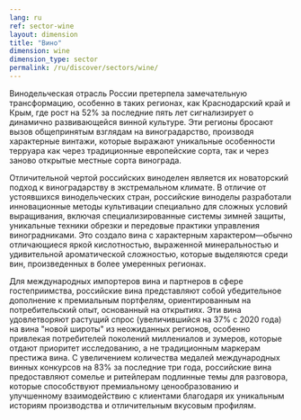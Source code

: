 ```yaml
---
lang: ru
ref: sector-wine
layout: dimension
title: "Вино"
dimension: wine
dimension_type: sector
permalink: /ru/discover/sectors/wine/
---
```


Винодельческая отрасль России претерпела замечательную трансформацию, особенно в таких регионах, как Краснодарский край и Крым, где рост на 52% за последние пять лет сигнализирует о динамично развивающейся винной культуре. Эти регионы бросают вызов общепринятым взглядам на виноградарство, производя характерные винтажи, которые выражают уникальные особенности терруара как через традиционные европейские сорта, так и через заново открытые местные сорта винограда.

Отличительной чертой российских виноделен является их новаторский подход к виноградарству в экстремальном климате. В отличие от устоявшихся винодельческих стран, российские виноделы разработали инновационные методы культивации специально для сложных условий выращивания, включая специализированные системы зимней защиты, уникальные техники обрезки и передовые практики управления виноградниками. Это создало вина с характерным характером—обычно отличающиеся яркой кислотностью, выраженной минеральностью и удивительной ароматической сложностью, которые выделяются среди вин, произведенных в более умеренных регионах.

Для международных импортеров вина и партнеров в сфере гостеприимства, российские вина представляют собой убедительное дополнение к премиальным портфелям, ориентированным на потребительский опыт, основанный на открытиях. Эти вина удовлетворяют растущий спрос (увеличившийся на 37% с 2020 года) на вина "новой широты" из неожиданных регионов, особенно привлекая потребителей поколений миллениалов и зумеров, которые отдают приоритет исследованию, а не традиционным маркерам престижа вина. С увеличением количества медалей международных винных конкурсов на 83% за последние три года, российские вина предоставляют сомелье и ритейлерам подлинные темы для разговора, которые способствуют премиальному ценообразованию и улучшенному взаимодействию с клиентами благодаря их уникальным историям производства и отличительным вкусовым профилям.

